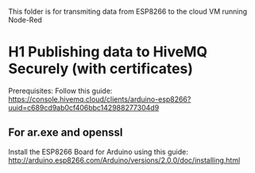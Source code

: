 This folder is for transmiting data from ESP8266 to the cloud VM running Node-Red

# H1 Publishing data to HiveMQ Securely (with certificates)
Prerequisites:
Follow this guide: https://console.hivemq.cloud/clients/arduino-esp8266?uuid=c689cd9ab0cf406bbc142988277304d9
## For ar.exe and openssl
Install the ESP8266 Board for Arduino using this guide: http://arduino.esp8266.com/Arduino/versions/2.0.0/doc/installing.html

